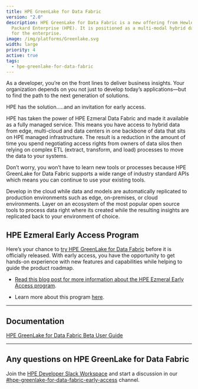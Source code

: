 ```yaml
---
title: HPE GreenLake for Data Fabric
version: "2.0"
description: HPE GreenLake for Data Fabric is a new offering from Hewlett
  Packard Enterprise (HPE). It is positioned as a multi-modal hybrid data plane
  for the enterprise.
image: /img/platforms/Greenlake.svg
width: large
priority: 4
active: true
tags:
  - hpe-greenlake-for-data-fabric
---
```

As a developer, you’re on the front lines to deliver business insights. Your organization depends on you not just to develop today’s applications—but to find the path to the next generation of solutions. 



HPE has the solution…..and an invitation for early access. 



HPE has taken the power of HPE Ezmeral Data Fabric and made it available as a fully managed service. This means you have access to hybrid data from edge, multi-cloud and data centers in one backbone of data that sits on HPE managed infrastructure. The result is a reduction in the amount of time you spend negotiating access rights from owners of data silos then relying on complex ETL (extract, transform, and load) processes to move the data to your systems.



Don’t worry, you won’t have to learn new tools or processes because HPE GreenLake for Data Fabric supports a wide range of industry standard APIs which means you can continue to use your existing tools. 



Develop in the cloud while data and models are automatically replicated to production environments such as edge, on-premises, or cloud environments. Layer on an ecosystem of the most popular open source tools to process data right where its created while the resulting insights are replicated back to your environment of choice. 

## HPE Ezmeral Early Access Program

Here’s your chance to [try HPE GreenLake for Data Fabric](https://home.hpe-df.com/) before it is officially released. With early access, you have the opportunity to get hands-on experience with new features and capabilities while helping to guide the product roadmap. 

* [Read this blog post for more information about the HPE Ezmeral Early Access program](https://developer.hpe.com/blog/hpe-ezmeral-early-access-gives-developers-hands-on-experience-with-the-new-hpe-greenlake-for-data-fabric/).   

* Learn more about this program [here](https://connect.hpe.com/HPEEzmeralEarlyAccess).   

- - -

## Documentation

[HPE GreenLake for Data Fabric Beta User Guide](https://support.hpe.com/hpesc/public/docDisplay?docId=sd00003042en_us)

- - -

## Any questions on HPE GreenLake for Data Fabric

Join the [HPE Developer Slack Workspace](https://slack.hpedev.io/) and start a discussion in our [\#hpe-greenlake-for-data-fabric-early-access](https://slack.hpedev.io/) channel.